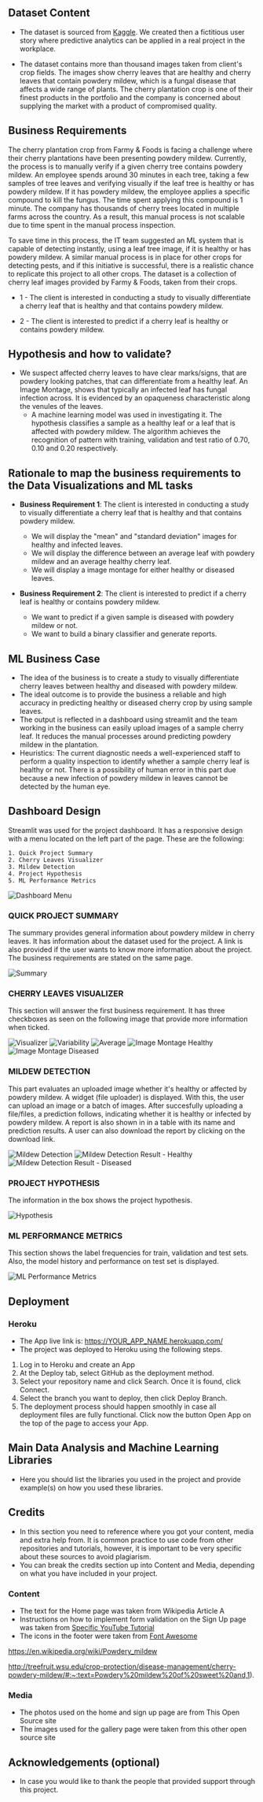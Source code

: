 ## Dataset Content
* The dataset is sourced from [Kaggle](https://www.kaggle.com/codeinstitute/cherry-leaves). We created then a fictitious user story where predictive analytics can be applied in a real project in the workplace.

* The dataset contains more than thousand images taken from client's crop fields. The images show cherry leaves that are healthy and cherry leaves that contain powdery mildew, which is a fungal disease that affects a wide range of plants. The cherry plantation crop is one of their finest products in the portfolio and the company is concerned about supplying the market with a product of compromised quality.



## Business Requirements
The cherry plantation crop from Farmy & Foods is facing a challenge where their cherry plantations have been presenting powdery mildew. Currently, the process is to manually verify if a given cherry tree contains powdery mildew. An employee spends around 30 minutes in each tree, taking a few samples of tree leaves and verifying visually if the leaf tree is healthy or has powdery mildew. If it has powdery mildew, the employee applies a specific compound to kill the fungus. The time spent applying this compound is 1 minute.  The company has thousands of cherry trees located in multiple farms across the country. As a result, this manual process is not scalable due to time spent in the manual process inspection.

To save time in this process, the IT team suggested an ML system that is capable of detecting instantly, using a leaf tree image, if it is healthy or has powdery mildew. A similar manual process is in place for other crops for detecting pests, and if this initiative is successful, there is a realistic chance to replicate this project to all other crops. The dataset is a collection of cherry leaf images provided by Farmy & Foods, taken from their crops.


* 1 - The client is interested in conducting a study to visually differentiate a cherry leaf that is healthy and that contains powdery mildew.

* 2 - The client is interested to predict if a cherry leaf is healthy or contains powdery mildew.


## Hypothesis and how to validate?
* We suspect affected cherry leaves to have clear marks/signs, that are powdery looking patches, that can differentiate from a healthy leaf. An Image Montage, shows that typically an infected leaf has fungal infection across. It is evidenced by an opaqueness characteristic along the venules of the leaves.
    * A machine learning model was used in investigating it. The hypothesis classifies a sample as a healthy leaf or a leaf that is affected with powdery mildew. The algorithm achieves the recognition of pattern with training, validation and test ratio of 0.70, 0.10 and 0.20 respectively.


## Rationale to map the business requirements to the Data Visualizations and ML tasks

* **Business Requirement 1**: The client is interested in conducting a study to visually differentiate a cherry leaf that is healthy and that contains powdery mildew.
    - We will display the "mean" and "standard deviation" images for healthy and infected leaves.
    - We will display the difference between an average leaf with powdery mildew and an average healthy cherry leaf.
    - We will display a image montage for either healthy or diseased leaves.

* **Business Requirement 2**: The client is interested to predict if a cherry leaf is healthy or contains powdery mildew.
    - We want to predict if a given sample is diseased with powdery mildew or not. 
	- We want to build a binary classifier and generate reports.

## ML Business Case
* The idea of the business is to create a study to visually differentiate cherry leaves between healthy and diseased with powdery mildew. 
* The ideal outcome is to provide the business a reliable and high accuracy in predicting healthy or diseased cherry crop by using sample leaves. 
* The output is reflected in a dashboard using streamlit and the team working in the business can easily upload images of a sample cherry leaf. It reduces the manual processes around predicting powdery mildew in the plantation.
* Heuristics: The current diagnostic needs a well-experienced staff to perform a quality inspection to identify whether a sample cherry leaf is healthy or not. There is a possibility of human error in this part due because a new infection of powdery mildew in leaves cannot be detected by the human eye.


## Dashboard Design
Streamlit was used for the project dashboard. It has a responsive design with a menu located on the left part of the page. These are the following:

    1. Quick Project Summary
    2. Cherry Leaves Visualizer
    3. Mildew Detection
    4. Project Hypothesis
    5. ML Performance Metrics

![Dashboard Menu](/media/menu.PNG)

### QUICK PROJECT SUMMARY
The summary provides general information about powdery mildew in cherry leaves. It has information about the dataset used for the project. A link is also provided if the user wants to know more information about the project. The business requirements are stated on the same page.

![Summary](/media/summary.PNG)

### CHERRY LEAVES VISUALIZER
This section will answer the first business requirement. It has three checkboxes as seen on the following image that provide more information when ticked.

![Visualizer](/media/visualizer.PNG)
![Variability](/media/visualizer1.PNG)
![Average](/media/visualizer2.PNG)
![Image Montage Healthy](/media/visualizerhealthy.PNG)
![Image Montage Diseased](/media/visualizerdiseased.PNG)

### MILDEW DETECTION
This part evaluates an uploaded image whether it's healthy or affected by powdery mildew. A widget (file uploader) is displayed. With this, the user can upload an image or a batch of images. After succesfully uploading a file/files, a prediction follows, indicating whether it is healthy or infected by powdery mildew. A report is also shown in in a table with its name and prediction results. A user can also download the report by clicking on the download link.

![Mildew Detection](/media/detection.PNG)
![Mildew Detection Result - Healthy](/media/detectionresult.PNG)
![Mildew Detection Result - Diseased](/media/detectionresult2.PNG)

### PROJECT HYPOTHESIS
The information in the box shows the project hypothesis.

![Hypothesis](/media/hypothesis.PNG)

### ML PERFORMANCE METRICS
This section shows the label frequencies for train, validation and test sets. Also, the model history and performance on test set is displayed.

![ML Performance Metrics](/media/metrics.PNG)


## Deployment
### Heroku

* The App live link is: https://YOUR_APP_NAME.herokuapp.com/ 
* The project was deployed to Heroku using the following steps.

1. Log in to Heroku and create an App
2. At the Deploy tab, select GitHub as the deployment method.
3. Select your repository name and click Search. Once it is found, click Connect.
4. Select the branch you want to deploy, then click Deploy Branch.
5. The deployment process should happen smoothly in case all deployment files are fully functional. Click now the button Open App on the top of the page to access your App.


## Main Data Analysis and Machine Learning Libraries
* Here you should list the libraries you used in the project and provide example(s) on how you used these libraries.


## Credits 

* In this section you need to reference where you got your content, media and extra help from. It is common practice to use code from other repositories and tutorials, however, it is important to be very specific about these sources to avoid plagiarism. 
* You can break the credits section up into Content and Media, depending on what you have included in your project. 

### Content 

- The text for the Home page was taken from Wikipedia Article A
- Instructions on how to implement form validation on the Sign Up page was taken from [Specific YouTube Tutorial](https://www.youtube.com/)
- The icons in the footer were taken from [Font Awesome](https://fontawesome.com/)

https://en.wikipedia.org/wiki/Powdery_mildew

http://treefruit.wsu.edu/crop-protection/disease-management/cherry-powdery-mildew/#:~:text=Powdery%20mildew%20of%20sweet%20and,1).

### Media

- The photos used on the home and sign up page are from This Open Source site
- The images used for the gallery page were taken from this other open source site



## Acknowledgements (optional)
* In case you would like to thank the people that provided support through this project.
